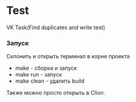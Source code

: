 # Test
VK Task(Find duplicates and write test)
### Запуск
Склонить и открыть терминал в корне проекта
* make - сборка и запуск
* make run  - запуск
* make clean - удалить build

Также можно просто открыть в Clion.
